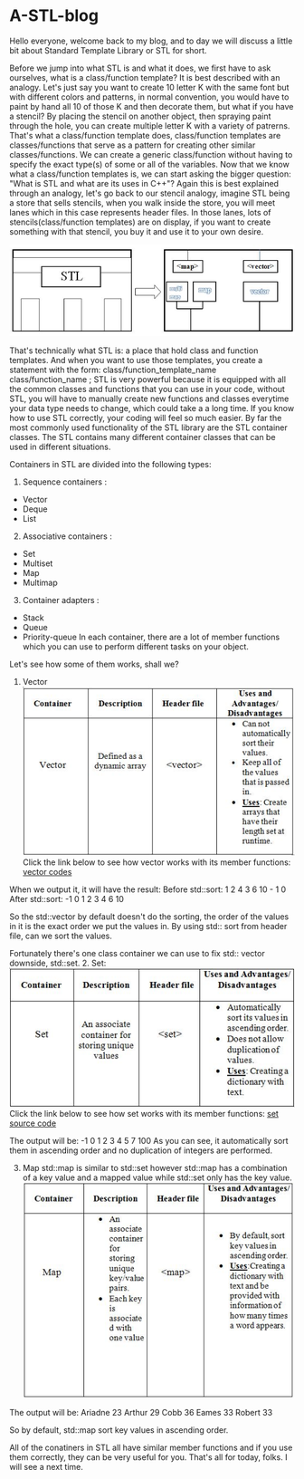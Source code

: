 # A-STL-blog

Hello everyone, welcome back to my blog, and to day we will discuss a little bit about Standard Template Library or STL for short.

Before we jump into what STL is and what it does, we first have to ask ourselves, what is a class/function template? It is best described with an analogy. Let's just say you want to create 10 letter K with the same font but with different colors and patterns, in normal convention, you would have to paint by hand all 10 of those K and then decorate them, but what if you have a stencil? By placing the stencil on another object, then spraying paint through the hole, you can create multiple letter K with a variety of patrerns.
That's what a class/function template does, class/function templates are classes/functions that serve as a pattern for creating other similar classes/functions. We can create a generic class/function without having to specify the exact type(s) of some or all of the variables.
Now that we know what a class/function templates is, we can start asking the bigger question: "What is STL and what are its uses in C++"?
Again this is best explained through an analogy, let's go back to our stencil analogy, imagine STL being a store that sells stencils, when you walk inside the store, you will meet lanes which in this case represents header files.
In those lanes, lots of stencils(class/function templates) are on display, if you want to create something with that stencil, you buy it and use it to your own desire.

![](images/STL%20illustration.JPG)

That's technically what STL is: a place that hold class and function templates. And when you want to use those templates, you create a statement with the form:
class/function_template_name <type> class/function_name ;
STL is very powerful because it is equipped with all the common classes and functions that you can use in your code, without STL, you will have to manually create new functions and classes everytime your data type needs to change, which could take a a long time. If you know how to use STL correctly, your coding will feel so much easier.
By far the most commonly used functionality of the STL library are the STL container classes.
The STL contains many different container classes that can be used in different situations.

Containers in STL are divided into the following types:
1. Sequence containers :
* Vector
* Deque
* List
2. Associative containers :
* Set
* Multiset
* Map
* Multimap
3. Container adapters :
* Stack
* Queue
* Priority-queue
In each container, there are a lot of member functions which you can use to perform different tasks on your object.

Let's see how some of them works, shall we?
1. Vector
![](images/vectorTable.JPG)
Click the link below to see how vector works with its member functions:
[vector codes](https://github.com/KaTE-the-coder/A-STL-blog/blob/master/vector.cpp)


When we output it, it will have the result:
Before std::sort:
1 2 4 3 6 10 - 1 0
After std::sort:
-1 0 1 2 3 4 6 10

So the std::vector by default doesn't do the sorting, the order of the values in it is the exact order we put the values in.
By using std:: sort from <algorithm> header file, can we sort the values.

Fortunately there's one class container we can use to fix std:: vector downside, std::set.
2. Set:
![](images/setTable.JPG)
Click the link below to see how set works with its member functions:
[set source code](https://github.com/KaTE-the-coder/A-STL-blog/blob/master/set.cpp)


The output will be:
-1 0 1 2 3 4 5 7 100
As you can see, it automatically sort them in ascending order and no duplication of integers are performed.

3. Map
std::map is similar to std::set however std::map has a combination of a key value and a mapped value while std::set only has the key value.
![](images/mapTable.JPG)


The output will be:
Ariadne 23
Arthur 29
Cobb 36
Eames 33
Robert 33

So by default, std::map sort key values in ascending order.

All of the conatiners in STL all have similar member functions and if you use them correctly, they can be very useful for you.
That's all for today, folks. I will see a next time.
